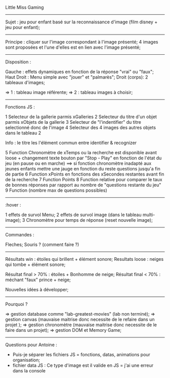 Little Miss Gaming

--------

Sujet : jeu pour enfant basé sur la reconnaissance d'image (film disney + jeu pour enfant);

--------

Principe : cliquer sur l'image correspondant à l'image présenté;
           4 images sont proposées et l'une d'elles est en lien avec l'image présenté;
     
--------
           
Disposition :

Gauche : effets dynamiques en fonction de la réponse "vrai" ou "faux";
Haut Droit : Menu simple avec "jouer" et "palmarès";
Droit (corps): 2 tableaux d'images;

=> 1 : tableau image référente;
=> 2 : tableau images à choisir;

--------

Fonctions JS :

1 Selecteur de la gallerie parmis xGalleries
2 Selecteur du titre d'un objet parmis xObjets de la gallerie
3 Selecteur de "l'indentifier" du titre selectionné donc de l'image
4 Selecteur des 4 images des autres objets dans le tableau 2

Info : le titre les l'élément commun entre identifier & recognizer

5 Function Chronomètre de xTemps ou la recherche est disponible avant loose + changement texte bouton par "Stop - Play" en fonction de l'état du jeu (en pause ou en marche)
==> si fonction chronomètre inadapté aux jeunes enfants mettre une jauge en fonction du reste questions jusqu'a fin de partie
6 Function xPoints en fonctions des xSecondes restantes avant fin de la recherche
7 Function Points
8 Function relative pour comparer le taux de bonnes réponses par rapport au nombre de "questions restante du jeu"
9 Function (nombre max de questions possibles)


--------

:hover :

1 effets de survol Menu;
2 effets de survol image (dans le tableau multi-image);
3 Chronomètre pour temps de réponse (reset nouvelle image);

--------

Commandes :

Fleches;
Souris ? (comment faire ?)

--------

Résultats win : étoiles qui brillent + élément sonore;
Resultats loose : neiges qui tombe + élément sonore;

Résultat final > 70% : étoiles + Bonhomme de neige;
Résultat final < 70% : méchant "faux" prince + neige;

Nouvelles idées à développer;

--------

Pourquoi ?

=> gestion database comme "lab-greatest-movies" (lab non terminé);
=> gestion canvas (mauvaise maitrise donc necessite de le refaire dans un projet );
=> gestion chronomètre (mauvaise maitrise donc necessite de le faire dans un projet);
=> gestion DOM et Memory Game;


--------

Questions pour Antoine :

- Puis-je séparer les fichiers JS = fonctions, datas, animations pour organisation;
- fichier data JS : Ce type d'image est il valide en JS
= j'ai une erreur dans la console






